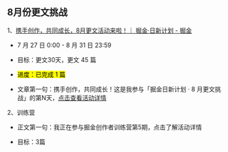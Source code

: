 ## 8月份更文挑战

1、[携手创作，共同成长，8月更文活动来啦！｜ 掘金·日新计划 - 掘金](https://juejin.cn/post/7123120819437322247?utm_source=web&utm_medium=banner&utm_campaign=gengwen202208)

- 7 月 27 日 0:00 - 8 月 31 日 23:59

- 目标：更文30天，更文 45 篇

- <mark>进度：已完成 1 篇</mark>

- 文章第一句：携手创作，共同成长！这是我参与「掘金日新计划 · 8 月更文挑战」的第N天，[点击查看活动详情](https://link.juejin.cn/?target=)

2、训练营

- 正文第一句：我正在参与掘金创作者训练营第5期，点击了解活动详情

- 目标：3篇

